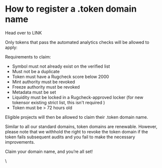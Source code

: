 # How to register a .token domain name

Head over to LINK



Only tokens  that pass the automated analytics checks will be allowed to apply:



Requirements to claim:

* Symbol must not already exist on the verified list
* &#x20;Must not be a duplicate
* Token must have a Rugcheck score below 2000
* &#x20;Mint authority must be revoked
* Freeze authority must be revoked
* Metadata must be set
* Liquidity must be locked in a Rugcheck-approved locker (for new tokensor existing strict list, this isn't required )
* Token must be > 72 hours old&#x20;

Eligible projects will then be allowed to claim their .token domain name.&#x20;

Similar to all our standard domains, token domains are renewable. However, please note that we withhold the right to revoke the token domain if the token fails subsequent audits and you fail to make the necessary improvements.

Claim your domain name, and you’re all set!

\
